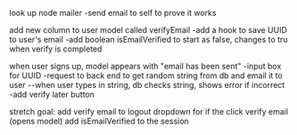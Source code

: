 look up node mailer
-send email to self to prove it works

add new column to user model called verifyEmail
-add a hook to save UUID to user's email
-add boolean isEmailVerified to start as false, changes to tru when verify is completed

when user signs up, model appears with "email has been sent"
-input box for UUID
-request to back end to get random string from db and email it to user
--when user types in string, db checks string, shows error if incorrect
-add verify later button

stretch goal:
add verify email to logout dropdown for if the click verify email (opens model)
add isEmailVerified to the session
